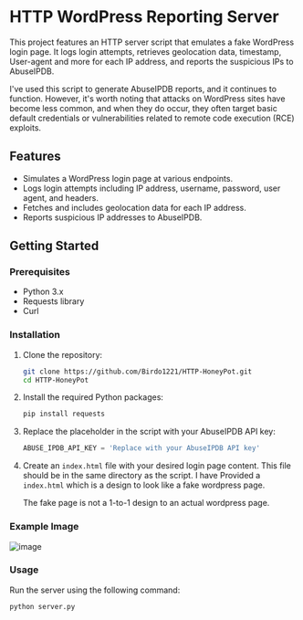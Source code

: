 # HTTP WordPress Reporting Server

This project features an HTTP server script that emulates a fake WordPress login page. It logs login attempts, retrieves geolocation data, timestamp, User-agent and more for each IP address, and reports the suspicious IPs to AbuseIPDB.

I've used this script to generate AbuseIPDB reports, and it continues to function. However, it's worth noting that attacks on WordPress sites have become less common, and when they do occur, they often target basic default credentials or vulnerabilities related to remote code execution (RCE) exploits.

## Features

- Simulates a WordPress login page at various endpoints.
- Logs login attempts including IP address, username, password, user agent, and headers.
- Fetches and includes geolocation data for each IP address.
- Reports suspicious IP addresses to AbuseIPDB.

## Getting Started

### Prerequisites

- Python 3.x
- Requests library
- Curl

### Installation

1. Clone the repository:
    ```sh
    git clone https://github.com/Birdo1221/HTTP-HoneyPot.git
    cd HTTP-HoneyPot
    ```

2. Install the required Python packages:
    ```sh
    pip install requests
    ```

3. Replace the placeholder in the script with your AbuseIPDB API key:
    ```python
    ABUSE_IPDB_API_KEY = 'Replace with your AbuseIPDB API key'
    ```

4. Create an `index.html` file with your desired login page content. This file should be in the same directory as the script.
   I have Provided a `index.html` which is a design to look like a fake wordpress page.
   
   The fake page is not a 1-to-1 design to an actual wordpress page.

### Example Image
![image](https://github.com/user-attachments/assets/2912a393-1440-471b-9692-7760d8f7d099)

### Usage

Run the server using the following command:
```sh
python server.py
